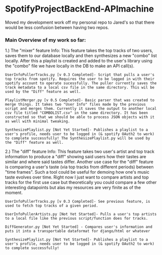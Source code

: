 # SpotifyProjectBackEnd-APImachine

Moved my development work off my personal repo to Jared's so that there would be less confusion between having two repos.

<h3>Main Overview of my work so far:</h3>

1.) The "mixer" feature
  Info: This feature takes the top tracks of two users, saves them to our database locally and then synthesizes a new "combo" list locally. After this a playlist is created and added to the user's library using the "combo" file we have locally in the DB to make an API call(s).
  
    UserInfoPullerTracks.py [v 0.3 Completed]- Script that pulls a user's top tracks from spotify. Requires the user to be logged in with their spotify account to operate sucessfully. The puller currently saves the track metadata to a local csv file in the same directory. This wil be used by the "Diff" feature as well.
  
    PlaylistMerger.py [v 0.5 Completed]- Basic parser that was created to merge things. It takes two "User Info" files made by the previous script and merges them. Currently it saves the output to another local csv file titled "COMBOLIST.csv" in the same directory. It has been constructed so that we should be able to process JSON objects with it as well with minimal tweaking.
  
    SynthesizePlaylist.py [Not Yet Started]- Publishes a playlist to a user's profile, needs user to be logged in (& spotify OAuth2 to work) to complete successfully! The SynthesizePlaylist.py will be used by the "Diff" feature as well.
  
  2.) The "diff" feature
    Info: This feature takes two user's artist and top track information to produce a "diff" showing said users how their tastes are similar and where said tastes differ. Another use case for the "diff" feature is comparing a user's taste (via top tracks from different periods) between "time frames". Such a tool could be useful for demoing how one's music taste evolves over time. Right now I just want to compare artists and top tracks for the first use case but theoretically you could compare a few other interesting datapoints but alas my resources are very finite as of the moment.
    
    UserInfoPullerTracks.py [v 0.3 Completed]- See previous feature, is used to fetch top tracks of a given period.
    
    UserInfoPullerArtists.py [Not Yet Started]- Pulls a user's top artists to a local file like the previous script/function does for tracks.
    
    DiffGenerator.py [Not Yet Started] - Compares user's information and puts it into a transportable dataformat for django/html or whatever
    
    SynthesizePlaylist.py [Not Yet Started]- Publishes a playlist to a user's profile, needs user to be logged in (& spotify OAuth2 to work) to complete successfully!
